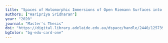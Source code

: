 ```yaml
---
title: "Spaces of Holomorphic Immersions of Open Riemann Surfaces into the Complex Plane"
authors: ["Haripriya Sridharan"]
year: "2020"
journal: "Master's Thesis"
doi: "https://digital.library.adelaide.edu.au/dspace/handle/2440/125739"
bgColor: "bg-edu-card-one"
---
```

